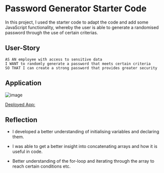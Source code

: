 # Password Generator Starter Code

In this project, I used the starter code to adapt the code and add some JavaScript functionality, whereby the user is able to generate a randomised password through the use of certain criterias. 

## User-Story

```
AS AN employee with access to sensitive data
I WANT to randomly generate a password that meets certain criteria
SO THAT I can create a strong password that provides greater security

```

## Application

![image](https://user-images.githubusercontent.com/128429238/233491680-9e5d3b4c-6ef7-40b5-8a79-9fa6a5b28374.png)

[Deployed App:](https://www.google.co.uk/)

## Reflection 

 * I developed a better understanding of initialising variables and declaring them.
 
 * I was able to get a better insight into concatenating arrays and how it is useful in code.

 * Better understanding of the for-loop and iterating through the array to reach certain conditions etc.
               
 


